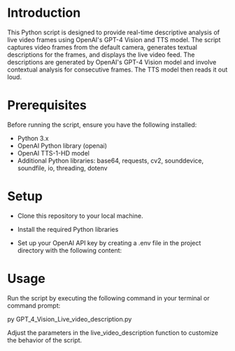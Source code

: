 # Introduction
This Python script is designed to provide real-time descriptive analysis of live video frames using OpenAI's GPT-4 Vision and TTS model. The script captures video frames from the default camera, generates textual descriptions for the frames, and displays the live video feed. The descriptions are generated by OpenAI's GPT-4 Vision model and involve contextual analysis for consecutive frames. The TTS model then reads it out loud.

# Prerequisites
Before running the script, ensure you have the following installed:

* Python 3.x
* OpenAI Python library (openai)
* OpenAI TTS-1-HD model
* Additional Python libraries: base64, requests, cv2, sounddevice, soundfile, io, threading, dotenv
# Setup
* Clone this repository to your local machine.

* Install the required Python libraries 
 
* Set up your OpenAI API key by creating a .env file in the project directory with the following content:

# Usage
Run the script by executing the following command in your terminal or command prompt:

py GPT_4_Vision_Live_video_description.py

Adjust the parameters in the live_video_description function to customize the behavior of the script.